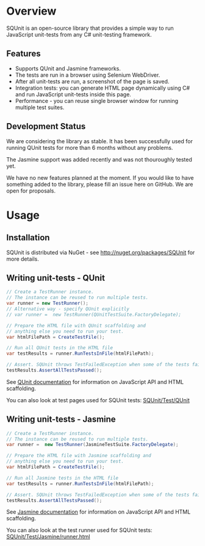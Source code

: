 # Overview

SQUnit is an open-source library that provides a simple way to run JavaScript unit-tests from any C# unit-testing framework.

## Features

- Supports QUnit and Jasmine frameworks.
- The tests are run in a browser using Selenium WebDriver.
- After all unit-tests are run, a screenshot of the page is saved.
- Integration tests: you can generate HTML page dynamically using C# and run JavaScript unit-tests inside this page.
- Performance - you can reuse single browser window for running multiple test suites.

## Development Status

We are considering the library as stable. It has been successfully used for running QUnit tests for more than 6 months without any problems.

The Jasmine support was added recently and was not thouroughly tested yet.

We have no new features planned at the moment. If you would like to have something added to the library, please fill an issue here on GitHub. We are open for proposals.

# Usage

## Installation

SQUnit is distributed via NuGet - see http://nuget.org/packages/SQUnit for more details.

## Writing unit-tests - QUnit

```csharp
// Create a TestRunner instance.
// The instance can be reused to run multiple tests.
var runner = new TestRunner();
// Alternative way - specify QUnit explicitly
// var runner =  new TestRunner(QUnitTestSuite.FactoryDelegate);

// Prepare the HTML file with QUnit scaffolding and
// anything else you need to run your test.
var htmlFilePath = CreateTestFile();

// Run all QUnit tests in the HTML file
var testResults = runner.RunTestsInFile(htmlFilePath);

// Assert. SQUnit throws TestFailedException when some of the tests failed.
testResults.AssertAllTestsPassed();
```

See [QUnit documentation](http://docs.jquery.com/QUnit) for information on JavaScript API and HTML scaffolding.

You can also look at test pages used for SQUnit tests: [SQUnit/Test/QUnit](https://github.com/Sqdw/SQUnit/tree/master/SQUnit/Test/QUnit)

## Writing unit-tests - Jasmine

```csharp
// Create a TestRunner instance.
// The instance can be reused to run multiple tests.
var runner =  new TestRunner(JasmineTestSuite.FactoryDelegate);

// Prepare the HTML file with Jasmine scaffolding and
// anything else you need to run your test.
var htmlFilePath = CreateTestFile();

// Run all Jasmine tests in the HTML file
var testResults = runner.RunTestsInFile(htmlFilePath);

// Assert. SQUnit throws TestFailedException when some of the tests failed.
testResults.AssertAllTestsPassed();
```

See [Jasmine documentation](http://pivotal.github.com/jasmine/#section-The_Runner_and_Reporter) for information on JavaScript API and HTML scaffolding.

You can also look at the test runner used for SQUnit tests: [SQUnit/Test/Jasmine/runner.html](https://github.com/Sqdw/SQUnit/tree/master/SQUnit/Test/Jasmine/runner.html)
